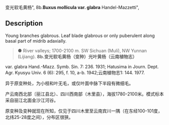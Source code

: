 变光软毛黄杨",
8b.**Buxus mollicula var. glabra** Handel-Mazzetti",

## Description
Young branches glabrous. Leaf blade glabrous or only puberulent along basal part of midrib adaxially.

> ● River valleys; 1700-2100 m. SW Sichuan (Muli), NW Yunnan (Lijiang).
**8b.变光软毛黄杨（变种）光叶黄杨（云南植物志）**

var. glabra Hand.-Mazz. Symb. Sin. 7: 236. 1931; Hatusima in Journ. Dept. Agr. Kyusyu Univ. 6 (6): 295, f. 10, a-b. 1942;云南植物志1: 144. 1977.

异于原变种处，为小枝和叶无毛，或仅叶面中脉下半段有微细毛。

产云南西北部〔丽江县北）、四川西南部（木里县），海拔1780-2100米。模式标本采自丽江北面金沙江河谷。

原变种及变种就现在所知，仅见于四川木里至云南宾川一隅（在东经100-101度，北纬25-28度之间），分布区很狭。
